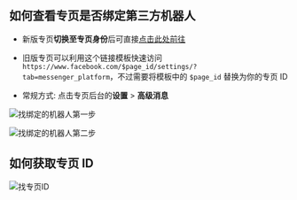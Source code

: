 ## 如何查看专页是否绑定第三方机器人

* 新版专页**切换至专页身份**后可直接[点击此处前往](https://www.facebook.com/settings?tab=advanced_messaging) 

* 旧版专页可以利用这个链接模板快速访问 `https://www.facebook.com/$page_id/settings/?tab=messenger_platform`，不过需要将模板中的 `$page_id` 替换为你的专页 ID

* 常规方式: 点击专页后台的**设置** > **高级消息**

![找绑定的机器人第一步](/imgs/lookUpBots1.png) 

![找绑定的机器人第二步](/imgs/lookUpBots2.png) 

## 如何获取专页 ID

![找专页ID](/imgs/findPageID.png)